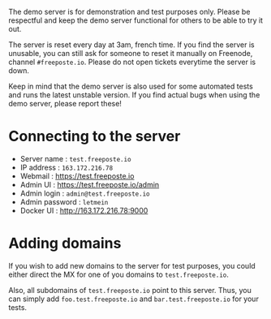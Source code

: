 The demo server is for demonstration and test purposes only. Please be respectful and keep the demo server functional for others to be able to try it out.

The server is reset every day at 3am, french time. If you find the server is unusable, you can still ask for someone to reset it manually on Freenode, channel ``#freeposte.io``. Please do not open tickets everytime the server is down.

Keep in mind that the demo server is also used for some automated tests and runs the latest unstable version. If you find actual bugs when using the demo server, please report these!

Connecting to the server
========================

 * Server name : ``test.freeposte.io``
 * IP address : ``163.172.216.78``
 * Webmail : https://test.freeposte.io
 * Admin UI : https://test.freeposte.io/admin
 * Admin login : ``admin@test.freeposte.io``
 * Admin password : ``letmein``
 * Docker UI : http://163.172.216.78:9000

Adding domains
==============

If you wish to add new domains to the server for test purposes, you could either direct the MX for one of you domains to ``test.freeposte.io``.

Also, all subdomains of ``test.freeposte.io`` point to this server. Thus, you can simply add ``foo.test.freeposte.io`` and ``bar.test.freeposte.io`` for your tests.
